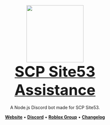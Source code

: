 <h1 align="center">
    <b>
        <a href="https://discord.gg/pgfmgA6Tv2"><img src="https://cdn.discordapp.com/attachments/1027300787652661358/1033873178650484786/unknown.png" height="184" width="184"></a><br>
        <a href="https://discord.gg/pgfmgA6Tv2"><font size="24">SCP Site53 Assistance</font></a><br>
    </b>
</h1>
<p align="center">A Node.js Discord bot made for SCP Site53.</p>

<p align="center">
    <a href="https://sites.google.com/view/scpsite53/home"><b>Website</b></a> •
    <a href="https://discord.gg/pgfmgA6Tv2"><b>Discord</b></a> •
    <a href="https://www.roblox.com/groups/8448250/SCP-Site53-ER-LC-Server#!/about"><b>Roblox Group</b></a> •
    <a href="https://github.com/SCP-Site53/SCP-Site53-Assistance/blob/main/Information/Documents/CHANGELOG.md"><b>Changelog</b></a>
</p>

<div align="center">
